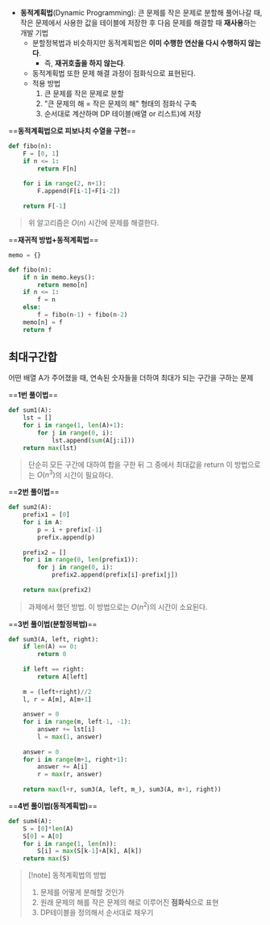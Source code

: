 - **동적계획법**(Dynamic Programming): 큰 문제를 작은 문제로 분할해 풀어나갈 때, 작은 문제에서 사용한 값을 테이블에 저장한 후 다음 문제를 해결할 때 **재사용**하는 개발 기법
	- 분할정복법과 비슷하지만 동적계획법은 **이미 수행한 연산을 다시 수행하지 않는다**.
		- 즉, **재귀호출을 하지 않는다**.
	- 동적계획법 또한 문제 해결 과정이 점화식으로 표현된다.
	- 적용 방법
		1. 큰 문제를 작은 문제로 분할
		2. "큰 문제의 해 = 작은 문제의 해" 형태의 점화식 구축
		3. 순서대로 계산하며 DP 테이블(배열 or 리스트)에 저장

==**동적계획법으로 피보나치 수열을 구현**==
```python
def fibo(n):
	F = [0, 1]
	if n <= 1:
		return F[n]
	
	for i in range(2, n+1):
		F.append(F[i-1]+F[i-2])
	
	return F[-1]
```
> 위 알고리즘은 $O(n)$ 시간에 문제를 해결한다.


==**재귀적 방법+동적계획법**==
```python
memo = {}

def fibo(n):
	if n in memo.keys():
		return memo[n]
	if n <= 1:
		f = n
	else:
		f = fibo(n-1) + fibo(n-2)
	memo[n] = f
	return f
```


## 최대구간합
어떤 배열 A가 주어졌을 때, 연속된 숫자들을 더하여 최대가 되는 구간을 구하는 문제

==**1번 풀이법**==
```Python
def sum1(A):
	lst = []
	for i in range(1, len(A)+1):
		for j in range(0, i):
			lst.append(sum(A[j:i]))
	return max(lst)
```
>단순히 모든 구간에 대하여 합을 구한 뒤 그 중에서 최대값을 return
>이 방법으로는 $O(n^3)$의 시간이 필요하다.

==**2번 풀이법**==
```python
def sum2(A):
	prefix1 = [0]
	for i in A:
		p = i + prefix[-1]
		prefix.append(p)
	
	prefix2 = []
	for i in range(0, len(prefix1)):
		for j in range(0, i):
			prefix2.append(prefix[i]-prefix[j])
	
	return max(prefix2)
```
> 과제에서 했던 방법.
> 이 방법으로는 $O(n^2)$의 시간이 소요된다.


==**3번 풀이법(분할정복법)**==
```python
def sum3(A, left, right):
	if len(A) == 0:
		return 0
	
	if left == right:
		return A[left]
	
	m = (left+right)//2
	l, r = A[m], A[m+1]
	
	answer = 0
	for i in range(m, left-1, -1):
		answer += lst[i]
		l = max(1, answer)
	
	answer = 0
	for i in range(m+1, right+1):
		answer += A[i]
		r = max(r, answer)
	
	return max(l+r, sum3(A, left, m_), sum3(A, m+1, right))
```


==**4번 풀이법(동적계획법)**==
```python
def sum4(A):
	S = [0]*len(A)
	S[0] = A[0]
	for i in range(1, len(n)):
		S[i] = max(S[k-1]+A[k], A[k])
	return max(S)
```


> [!note] 동적계획법의 방법
>  1. 문제를 어떻게 분해할 것인가
>  2. 원래 문제의 해를 작은 문제의 해로 이루어진 **점화식**으로 표현
>  3. DP테이블을 정의해서 순서대로 채우기
